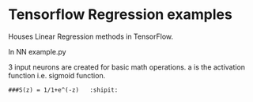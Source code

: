 # Tensorflow Regression examples
Houses Linear Regression methods in TensorFlow.

In NN example.py

3 input neurons are created for basic math operations.
a is the activation function i.e. sigmoid function.

    ###S(z) = 1/1+e^(-z)   :shipit:

